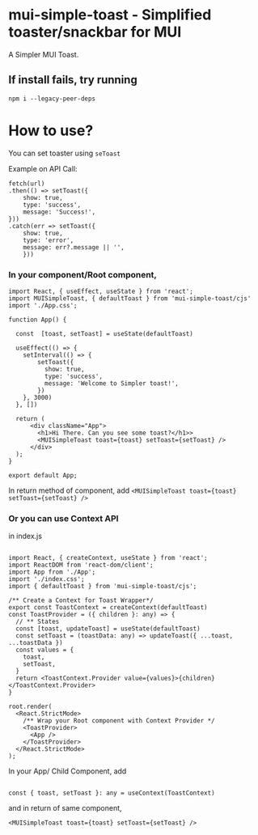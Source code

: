 # mui-simple-toast - Simplified toaster/snackbar for MUI
A Simpler MUI Toast.

## If install fails, try running
`npm i --legacy-peer-deps`

# How to use?

You can set toaster using ```seToast```

Example on API Call:
```
fetch(url)
.then(() => setToast({
    show: true,
    type: 'success',
    message: 'Success!',
}))
.catch(err => setToast({
    show: true,
    type: 'error',
    message: err?.message || '',
    }))

```

 ### In your component/Root component, 

```
import React, { useEffect, useState } from 'react';
import MUISimpleToast, { defaultToast } from 'mui-simple-toast/cjs'
import './App.css';

function App() {

  const  [toast, setToast] = useState(defaultToast)

  useEffect(() => {
    setInterval(() => {
        setToast({
          show: true,
          type: 'success',
          message: 'Welcome to Simpler toast!',
        })
    }, 3000)
  }, [])

  return (
      <div className="App">
        <h1>Hi There. Can you see some toast?</h1>>
        <MUISimpleToast toast={toast} setToast={setToast} />
      </div>
  );
}

export default App;

```

In return method of component, add ```<MUISimpleToast toast={toast} setToast={setToast} />```



### Or you can use Context API

in index.js

```

import React, { createContext, useState } from 'react';
import ReactDOM from 'react-dom/client';
import App from './App';
import './index.css';
import { defaultToast } from 'mui-simple-toast/cjs';

/** Create a Context for Toast Wrapper*/
export const ToastContext = createContext(defaultToast)
const ToastProvider = ({ children }: any) => {
  // ** States
  const [toast, updateToast] = useState(defaultToast)
  const setToast = (toastData: any) => updateToast({ ...toast, ...toastData })
  const values = {
    toast,
    setToast,
  }
  return <ToastContext.Provider value={values}>{children}</ToastContext.Provider>
}

root.render(
  <React.StrictMode>
    /** Wrap your Root component with Context Provider */
    <ToastProvider>
      <App />
    </ToastProvider>
  </React.StrictMode>
);

```

In your App/ Child Component, add

```

const { toast, setToast }: any = useContext(ToastContext)

```

and in return of same component,

```
<MUISimpleToast toast={toast} setToast={setToast} />

```
